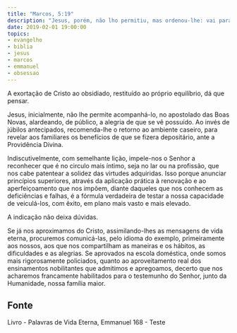 ```yaml
---
title: "Marcos, 5:19"
description: "Jesus, porém, não lho permitiu, mas ordenou-lhe: vai para tua casa, para os teus. Anuncia-lhes tudo o que o Senhor te fez e como teve compaixão de ti."
date: 2019-02-01 19:00:00
topics: 
- evangelho
- biblia
- jesus
- marcos
- emmanuel
- obsessao
---
```


A exortação de Cristo ao obsidiado, restituído ao próprio equilíbrio, dá que pensar.

Jesus, inicialmente, não lhe permite acompanhá-lo, no apostolado das Boas Novas,
alardeando, de público, a alegria de que se vê possuído. Ao invés de júbilos antecipados,
recomenda-lhe o retorno ao ambiente caseiro, para revelar aos familiares os benefícios de
que se fizera depositário, ante a Providência Divina.

Indiscutivelmente, com semelhante lição, impele-nos o Senhor a reconhecer que é
no circulo mais íntimo, seja no lar ou na profissão, que nos cabe patentear a
solidez das virtudes adquiridas. Isso porque anunciar princípios superiores,
através da aplicação prática à renovação e ao aperfeiçoamento que nos impõem,
diante daqueles que nos conhecem as deficiências e falhas, é a fórmula
verdadeira de testar a nossa capacidade de veiculá-los, com êxito, em plano mais
vasto e mais elevado.

A indicação não deixa dúvidas.

Se já nos aproximamos do Cristo, assimilando-lhes as mensagens de vida eterna,
procuremos comunicá-las, pelo idioma do exemplo, primeiramente aos nossos, aos
que nos compartilham as maneiras e os hábitos, as dificuldades e as alegrias. Se
aprovados na escola doméstica, onde somos mais rigorosamente policiados, quanto
ao aproveitamento real dos ensinamentos nobilitantes que admitimos e apregoamos,
decerto que nos acharemos francamente habilitados para o testemunho do Senhor,
junto da Humanidade, nossa família maior.



## Fonte
Livro - Palavras de Vida Eterna, Emmanuel
168 - Teste
